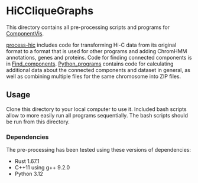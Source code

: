 # HiCCliqueGraphs
This directory contains all pre-processing scripts and programs for [ComponentVis](https://github.com/IMCS-Bioinformatics/ChromatinNetworkVisualisation/tree/main/Visualizations/ComponentVisualization).

[process-hic](./process-hic) includes code for transforming Hi-C data from its original format to a format that is used for other programs and adding ChromHMM annotations, genes and proteins.
Code for finding connected components is in [Find_components](./Find_components).
[Python_programs](./Python_programs) contains code for calculating additional data about the connected components and dataset in general, as well as combining multiple files for the same chromosome into ZIP files.

## Usage
Clone this directory to your local computer to use it.
Included bash scripts allow to more easily run all programs sequentially. The bash scripts should be run from this directory.

### Dependencies
The pre-processing has been tested using these versions of dependencies:
- Rust 1.67.1
- C++11 using g++ 9.2.0
- Python 3.12
